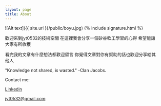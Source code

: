 ```yaml
---
layout: page
title: About
---
```

![Alt text]({{ site.url }}/public/boyu.jpg)
{% include signature.html %}

歡迎來到jyt0532的技術空間 在這裡我會分享一個矽谷軟工學習的心得 希望能讓大家有所收穫

看完我的文章有什麼想法都歡迎留言 
你覺得文章對你有幫助的話也歡迎分享給其他人

"Knowledge not shared, is wasted." -Clan Jacobs.


Contact me:

[Linkedin](https://www.linkedin.com/in/boyuchiang/)

[jyt0532@gmail.com](mailto:jyt0532@gmail.com)
